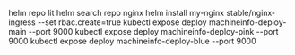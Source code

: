 helm repo lit
helm search repo nginx
helm install my-nginx stable/nginx-ingress --set rbac.create=true
kubectl expose deploy machineinfo-deploy-main --port 9000
kubectl expose deploy machineinfo-deploy-pink --port 9000
kubectl expose deploy machineinfo-deploy-blue --port 9000
